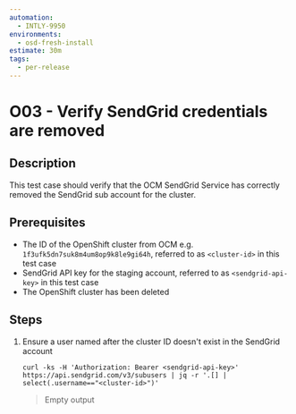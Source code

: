 ```yaml
---
automation:
  - INTLY-9950
environments:
  - osd-fresh-install
estimate: 30m
tags:
  - per-release
---
```


# O03 - Verify SendGrid credentials are removed

## Description

This test case should verify that the OCM SendGrid Service has correctly removed the SendGrid sub account for the cluster.

## Prerequisites

- The ID of the OpenShift cluster from OCM e.g. `1f3ufk5dn7suk8m4um8op9k8le9gi64h`, referred to as `<cluster-id>` in this test case
- SendGrid API key for the staging account, referred to as `<sendgrid-api-key>` in this test case
- The OpenShift cluster has been deleted

## Steps

1. Ensure a user named after the cluster ID doesn't exist in the SendGrid account

   ```
   curl -ks -H 'Authorization: Bearer <sendgrid-api-key>' https://api.sendgrid.com/v3/subusers | jq -r '.[] | select(.username=="<cluster-id>")'
   ```

   > Empty output
